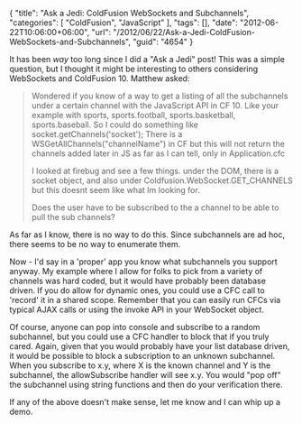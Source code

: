 {
	"title": "Ask a Jedi: ColdFusion WebSockets and Subchannels",
	"categories": [
		"ColdFusion",
		"JavaScript"
	],
	"tags": [],
	"date": "2012-06-22T10:06:00+06:00",
	"url": "/2012/06/22/Ask-a-Jedi-ColdFusion-WebSockets-and-Subchannels",
	"guid": "4654"
}

It has been <i>way</i> too long since I did a "Ask a Jedi" post! This was a simple question, but I thought it might be interesting to others considering WebSockets and ColdFusion 10. Matthew asked:
<!--more-->
<blockquote>
Wondered if you know of a way to get a listing of all the subchannels under a certain channel with the JavaScript API in CF 10.  Like your example with sports, sports.football, sports.basketball, sports.baseball.  So I could do something like socket.getChannels('socket');    There is a WSGetAllChannels("channelName") in CF but this will not return the channels added later in JS as far as I can tell, only in Application.cfc

I looked at firebug and see a few things. under the DOM, there is a socket object, and also under Coldfusion.WebSocket.GET_CHANNELS but this doesnt seem like what Im looking for.

Does the user have to be subscribed to the a channel to be able to pull the sub channels?
</blockquote>

As far as I know, there is no way to do this. Since subchannels are ad hoc, there seems to be no way to enumerate them.

Now - I'd say in a 'proper' app you know what subchannels you support anyway. My example where I allow for folks to pick from a variety of channels was hard coded, but it would have probably been database driven. If you do allow for dynamic ones, you could use a CFC call to 'record' it in a shared scope. Remember that you can easily run CFCs via typical AJAX calls or using the invoke API in your WebSocket object.

Of course, anyone can pop into console and subscribe to a random subchannel, but you could use a CFC handler to block that if you truly cared. Again, given that you would probably have your list database driven, it would be possible to block a subscription to an unknown subchannel. When you subscribe to x.y, where X is the known channel and Y is the subchannel, the allowSubscribe handler will see x.y. You would "pop off" the subchannel using string functions and then do your verification there.

If any of the above doesn't make sense, let me know and I can whip up a demo.